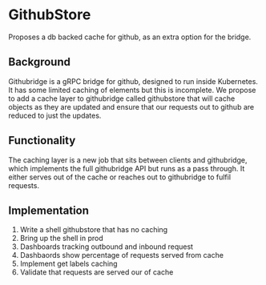 # GithubStore

Proposes a db backed cache for github, as an extra option for the bridge.

## Background

Githubridge is a gRPC bridge for github, designed to run inside Kubernetes. It
has some limited caching of elements but this is incomplete. We propose to add a cache
layer to githubridge called githubstore that will cache objects  as they are updated
and ensure that our requests out to github are reduced to just the updates.

## Functionality

The caching layer is a new job that sits between clients and githubridge, which implements
the full githubridge API but runs as a pass through. It either serves out of the cache or reaches
out to githubridge to fulfil requests.

## Implementation

1. Write a shell githubstore that has no caching
1. Bring up the shell in prod
1. Dashboards tracking outbound and inbound request
1. Dashbaords show percentage of requests served from cache
1. Implement get labels caching
1. Validate that requests are served our of cache
